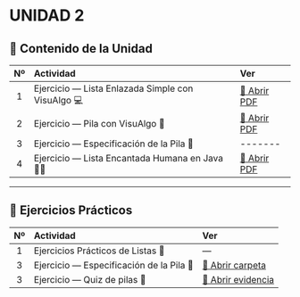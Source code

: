 
# UNIDAD 2
## 📘 Contenido de la Unidad

|  Nº | Actividad                                         | Ver                                                 |
| :-: | :------------------------------------------------ | :-------------------------------------------------- |
|  1  | Ejercicio — Lista Enlazada Simple con VisuAlgo 💻 | [📄 Abrir PDF](./Lista-enlazada-simple-con-VisualAlgo.pdf)      |
|  2  | Ejercicio — Pila con VisuAlgo 🔁                  | [📄 Abrir PDF](./Pila-en-Visualgo.pdf)               |
|  3  | Ejercicio — Especificación de la Pila 🧾          | -------|
|  4  | Ejercicio — Lista Encantada Humana en Java 👩‍💻     |[📄 Abrir PDF](./listas-afuera.pdf)|

---

## 🧩 Ejercicios Prácticos

|  Nº | Actividad                         | Ver |
| :-: | :-------------------------------- | :-- |
|  1  | Ejercicios Prácticos de Listas 🔗 | —   |
|  3  | Ejercicio — Especificación de la Pila 🧾          | [📄 Abrir carpeta](./Stack) |
|  3  | Ejercicio — Quiz de pilas 🧾          | [📄 Abrir evidencia](./TrabajoDel-21-10-25) |
